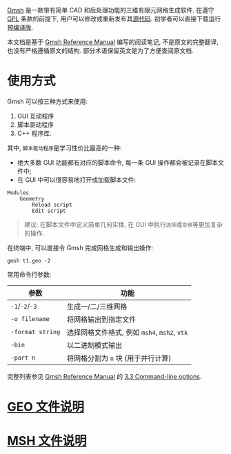 [Gmsh](http://gmsh.info/) 是一款带有简单 CAD 和后处理功能的三维有限元网格生成软件.
在遵守 [GPL](http://gmsh.info/#Licensing) 条款的前提下, 用户可以修改或重新发布其[源代码](https://gitlab.onelab.info/gmsh/gmsh).
初学者可以直接下载运行[预编译版](http://gmsh.info/bin/).

本文档是基于 [Gmsh Reference Manual](http://gmsh.info/doc/texinfo/gmsh.html) 编写的阅读笔记, 不是原文的完整翻译, 也没有严格遵循原文的结构. 部分术语保留英文是为了方便查阅原文档.

# 使用方式
Gmsh 可以按三种方式来使用:
1. GUI 互动程序
2. 脚本驱动程序
3. C++ 程序库.

其中, `脚本驱动程序`是学习性价比最高的一种:
- 绝大多数 GUI 功能都有对应的脚本命令, 每一条 GUI 操作都会被记录在脚本文件中;
- 在 GUI 中可以很容易地打开或加载脚本文件:
```
Modules
    Geometry
        Reload script
        Edit script
```
> 建议: 在脚本文件中定义简单几何实体, 在 GUI 中执行`选择`或`变换`等更加复杂的操作.

在终端中, 可以直接令 Gmsh 完成网格生成和输出操作:
```shell
gmsh t1.geo -2
```
常用命令行参数:

| 参数 | 功能 |
| ---- | ---- |
| `-1`/`-2`/`-3` | 生成一/二/三维网格 |
| `-o filename` | 将网格输出到指定文件 |
| `-format string` | 选择网格文件格式, 例如 `msh4`, `msh2`, `vtk` |
| `-bin` | 以二进制模式输出 |
| `-part n` | 将网格分割为 `n` 块 (用于并行计算) |

完整列表参见 [Gmsh Reference Manual](http://gmsh.info/doc/texinfo/gmsh.html) 的 [3.3 Command-line options](http://gmsh.info/doc/texinfo/gmsh.html#Command_002dline-options).

# [GEO 文件说明](./geo_format.md)

# [MSH 文件说明](./msh_format.md)
